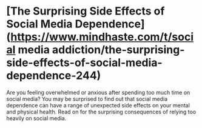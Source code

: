 
# [The Surprising Side Effects of Social Media Dependence](https://www.mindhaste.com/t/social media addiction/the-surprising-side-effects-of-social-media-dependence-244)

Are you feeling overwhelmed or anxious after spending too much time on social media? You may be surprised to find out that social media dependence can have a range of unexpected side effects on your mental and physical health. Read on for the surprising consequences of relying too heavily on social media.
    